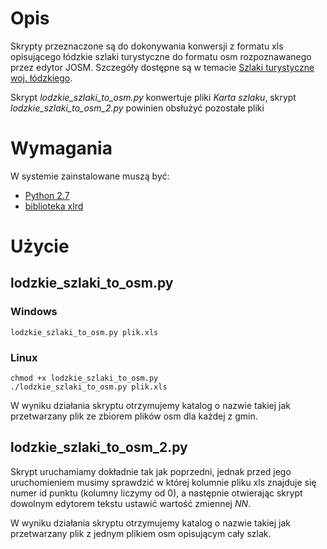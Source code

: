 # Opis

Skrypty przeznaczone są do dokonywania konwersji z formatu xls opisującego łódzkie szlaki turystyczne do formatu osm rozpoznawanego przez edytor JOSM. Szczegóły dostępne są w temacie [Szlaki turystyczne woj. łódzkiego](http://forum.openstreetmap.org/viewtopic.php?id=14754). 

Skrypt *lodzkie_szlaki_to_osm.py* konwertuje pliki *Karta szlaku*, skrypt *lodzkie_szlaki_to_osm_2.py* powinien obsłużyć pozostałe pliki

# Wymagania

W systemie zainstalowane muszą być:
* [Python 2.7](http://python.org/)
* [biblioteka xlrd](http://pypi.python.org/pypi/xlrd)

# Użycie

## lodzkie_szlaki_to_osm.py

### Windows

    lodzkie_szlaki_to_osm.py plik.xls

### Linux

    chmod +x lodzkie_szlaki_to_osm.py
    ./lodzkie_szlaki_to_osm.py plik.xls

W wyniku działania skryptu otrzymujemy katalog o nazwie takiej jak przetwarzany plik ze zbiorem plików osm dla każdej z gmin.

## lodzkie_szlaki_to_osm_2.py

Skrypt uruchamiamy dokładnie tak jak poprzedni, jednak przed jego uruchomieniem musimy sprawdzić w której kolumnie pliku xls znajduje się numer id punktu (kolumny liczymy od 0), a następnie otwierając skrypt dowolnym edytorem tekstu ustawić wartość zmiennej *NN*.

W wyniku działania skryptu otrzymujemy katalog o nazwie takiej jak przetwarzany plik z jednym plikiem osm opisującym cały szlak.
